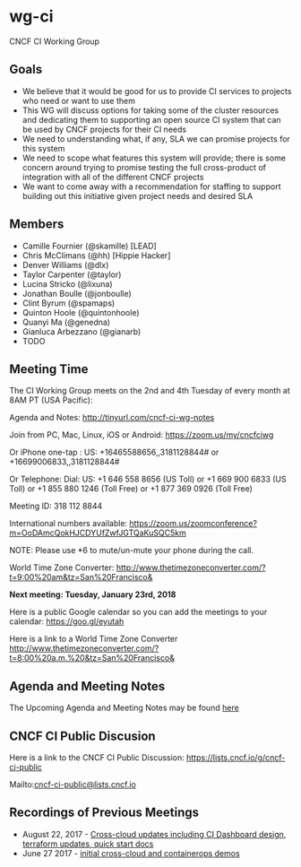 # wg-ci

CNCF CI Working Group

## Goals

* We believe that it would be good for us to provide CI services to projects who need or want to use them
* This WG will discuss options for taking some of the cluster resources and dedicating them to supporting an open source CI system that can be used by CNCF projects for their CI needs
* We need to understanding what, if any, SLA we can promise projects for this system
* We need to scope what features this system will provide; there is some concern around trying to promise testing the full cross-product of integration with all of the different CNCF projects 
* We want to come away with a recommendation for staffing to support building out this initiative given project needs and desired SLA

## Members

* Camille Fournier (@skamille) [LEAD]
* Chris McClimans (@hh) [Hippie Hacker]
* Denver Williams (@dlx)
* Taylor Carpenter (@taylor)
* Lucina Stricko (@lixuna)
* Jonathan Boulle (@jonboulle)
* Clint Byrum (@spamaps)
* Quinton Hoole (@quintonhoole)
* Quanyi Ma (@genedna)
* Gianluca Arbezzano (@gianarb)
* TODO

## Meeting Time

The CI Working Group meets on the 2nd and 4th Tuesday of every month at 8AM PT (USA Pacific):

Agenda and Notes: http://tinyurl.com/cncf-ci-wg-notes

Join from PC, Mac, Linux, iOS or Android: https://zoom.us/my/cncfciwg

Or iPhone one-tap :
    US: +16465588656,,3181128844#  or +16699006833,,3181128844# 

Or Telephone:
    Dial: 
        US: +1 646 558 8656 (US Toll) or +1 669 900 6833 (US Toll)
        or +1 855 880 1246 (Toll Free) or +1 877 369 0926 (Toll Free)

Meeting ID: 318 112 8844

International numbers available: https://zoom.us/zoomconference?m=OoDAmcQokHJCDYUfZwfJGTQaKuSQC5km

NOTE: Please use *6 to mute/un-mute your phone during the call.

World Time Zone Converter: http://www.thetimezoneconverter.com/?t=9:00%20am&tz=San%20Francisco&
    

**Next meeting: Tuesday, January 23rd, 2018**
    
Here is a public Google calendar so you can add the meetings to your calendar: https://goo.gl/eyutah

Here is a link to a World Time Zone Converter http://www.thetimezoneconverter.com/?t=8:00%20a.m.%20&tz=San%20Francisco&


## Agenda and Meeting Notes

The Upcoming Agenda and Meeting Notes may be found [here](http://tinyurl.com/cncf-ci-wg-notes)


## CNCF CI Public Discusion

Here is a link to the CNCF CI Public Discussion: https://lists.cncf.io/g/cncf-ci-public

Mailto:cncf-ci-public@lists.cncf.io


## Recordings of Previous Meetings

* August 22, 2017 - [Cross-cloud updates including CI Dashboard design, terraform updates, quick start docs](https://youtu.be/TXZ151MRTpc?t=551)
* June 27 2017 - [initial cross-cloud and containerops demos](https://youtu.be/Jc5EJVK7ZZk?t=307)
